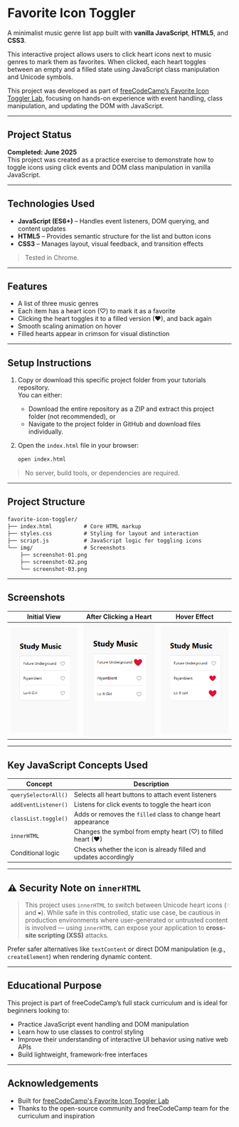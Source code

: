 # Favorite Icon Toggler

A minimalist music genre list app built with **vanilla JavaScript**, **HTML5**, and **CSS3**.

This interactive project allows users to click heart icons next to music genres to mark them as favorites. When clicked, each heart toggles between an empty and a filled state using JavaScript class manipulation and Unicode symbols.

This project was developed as part of [freeCodeCamp’s Favorite Icon Toggler Lab](https://www.freecodecamp.org/learn/full-stack-developer/lab-favorite-icon-toggler/build-a-favorite-icon-toggler), focusing on hands-on experience with event handling, class manipulation, and updating the DOM with JavaScript.

---

## Project Status

**Completed: June 2025**  
This project was created as a practice exercise to demonstrate how to toggle icons using click events and DOM class manipulation in vanilla JavaScript.

---

## Technologies Used

- **JavaScript (ES6+)** – Handles event listeners, DOM querying, and content updates  
- **HTML5** – Provides semantic structure for the list and button icons  
- **CSS3** – Manages layout, visual feedback, and transition effects

> Tested in Chrome.

---

## Features

- A list of three music genres  
- Each item has a heart icon (♡) to mark it as a favorite  
- Clicking the heart toggles it to a filled version (❤), and back again  
- Smooth scaling animation on hover  
- Filled hearts appear in crimson for visual distinction

---

## Setup Instructions

1. Copy or download this specific project folder from your tutorials repository.  
   You can either:
   - Download the entire repository as a ZIP and extract this project folder (not recommended), or  
   - Navigate to the project folder in GitHub and download files individually.

2. Open the `index.html` file in your browser:

   ```bash
   open index.html
   ```

> No server, build tools, or dependencies are required.

---

## Project Structure

```
favorite-icon-toggler/
├── index.html          # Core HTML markup
├── styles.css          # Styling for layout and interaction
├── script.js           # JavaScript logic for toggling icons
└── img/                # Screenshots
    ├── screenshot-01.png
    ├── screenshot-02.png
    └── screenshot-03.png
```

---

## Screenshots

| Initial View                      | After Clicking a Heart                 | Hover Effect                    |
| --------------------------------- | -------------------------------------- | ------------------------------- |
| ![Initial](img/screenshot-01.png) | ![Filled Heart](img/screenshot-02.png) | ![Hover](img/screenshot-03.png) |

---

## Key JavaScript Concepts Used

| Concept              | Description                                                       |
| -------------------- | ----------------------------------------------------------------- |
| `querySelectorAll()` | Selects all heart buttons to attach event listeners               |
| `addEventListener()` | Listens for click events to toggle the heart icon                 |
| `classList.toggle()` | Adds or removes the `filled` class to change heart appearance     |
| `innerHTML`          | Changes the symbol from empty heart (♡) to filled heart (❤)       |
| Conditional logic    | Checks whether the icon is already filled and updates accordingly |

---

## ⚠️ Security Note on `innerHTML`

> This project uses `innerHTML` to switch between Unicode heart icons (`♡` and `❤`).
> While safe in this controlled, static use case, be cautious in production environments where user-generated or untrusted content is involved — using `innerHTML` can expose your application to **cross-site scripting (XSS)** attacks.

Prefer safer alternatives like `textContent` or direct DOM manipulation (e.g., `createElement`) when rendering dynamic content.

---

## Educational Purpose

This project is part of freeCodeCamp’s full stack curriculum and is ideal for beginners looking to:

* Practice JavaScript event handling and DOM manipulation
* Learn how to use classes to control styling
* Improve their understanding of interactive UI behavior using native web APIs
* Build lightweight, framework-free interfaces

---

## Acknowledgements

* Built for [freeCodeCamp's Favorite Icon Toggler Lab](https://www.freecodecamp.org/learn/full-stack-developer/lab-favorite-icon-toggler/build-a-favorite-icon-toggler)
* Thanks to the open-source community and freeCodeCamp team for the curriculum and inspiration
